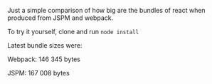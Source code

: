 Just a simple comparison of how big are the bundles of react when produced from JSPM and webpack.

To try it yourself, clone and run `node install`

Latest bundle sizes were:

Webpack: 146 345 bytes

JSPM: 167 008 bytes
